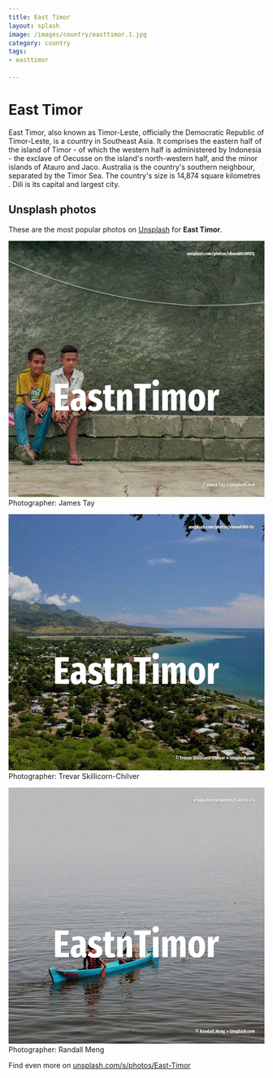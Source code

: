 ```yaml
---
title: East Timor
layout: splash
image: /images/country/easttimor.1.jpg
category: country
tags:
- easttimor

---
```

# East Timor

East Timor, also known as Timor-Leste, officially the Democratic Republic of Timor-Leste, is a  country in Southeast Asia. It comprises the eastern half of the island of Timor - of which the western half is administered by  Indonesia - the exclave of Oecusse on the island's north-western half, and the minor islands of  Atauro and Jaco. Australia is the country's southern neighbour, separated by the Timor Sea. The country's size is 14,874 square kilometres . Dili is its capital and largest city. 

 
## Unsplash photos
These are the most popular photos on [Unsplash](https://unsplash.com) for **East Timor**.
 
![East Timor](/images/country/easttimor.1.jpg)
Photographer:  James Tay
 
![East Timor](/images/country/easttimor.2.jpg)
Photographer:  Trevar Skillicorn-Chilver
 
![East Timor](/images/country/easttimor.3.jpg)
Photographer:  Randall Meng
 
Find even more on [unsplash.com/s/photos/East-Timor](https://unsplash.com/s/photos/East-Timor)
 
